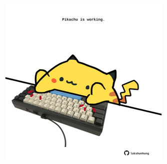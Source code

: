 <!-- built at 21/06/2024, 24:01:17 UTC -->
<p align="center">
  <img width="500" height="500" src="./ReadmeImage.svg">
</p>
